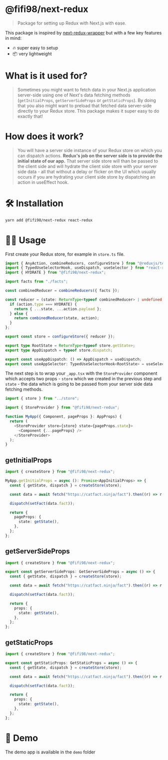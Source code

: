 # @fifi98/next-redux

> Package for setting up Redux with Next.js with ease.

This package is inspired by [next-redux-wrapper](https://github.com/kirill-konshin/next-redux-wrapper) but with a few key features in mind:

- 🔥 super easy to setup
- 📦 very lightweight

# What is it used for?

> Sometimes you might want to fetch data in your Next.js application server-side using one of Next's data fetching methods (`getInitialProps`, `getServerSideProps` or `getStaticProps`). By doing that you also might want to preload that fetched data server-side directly to your Redux store. This package makes it super easy to do exactly that!

# How does it work?

> You will have a server side instance of your Redux store on which you can dispatch actions. **Redux's job on the server side is to provide the initial state of our app.** That server side store will than be passed to the client side and will hydrate the client side store with your server side data - all that without a delay or flicker on the UI which usually occurs if you are hydrating your client side store by dispatching an action in useEffect hook.

# 🛠️ Installation

```bash
yarn add @fifi98/next-redux react-redux
```

# 👨‍💻 Usage

First create your Redux store, for example in `store.ts` file.

```typescript
import { AnyAction, combineReducers, configureStore } from "@reduxjs/toolkit";
import { TypedUseSelectorHook, useDispatch, useSelector } from "react-redux";
import { HYDRATE } from "@fifi98/next-redux";

import facts from "./facts";

const combinedReducer = combineReducers({ facts });

const reducer = (state: ReturnType<typeof combinedReducer> | undefined, action: AnyAction): ReturnType<typeof combinedReducer> => {
  if (action.type === HYDRATE) {
    return { ...state, ...action.payload };
  } else {
    return combinedReducer(state, action);
  }
};

export const store = configureStore({ reducer });

export type RootState = ReturnType<typeof store.getState>;
export type AppDispatch = typeof store.dispatch;

export const useAppDispatch: () => AppDispatch = useDispatch;
export const useAppSelector: TypedUseSelectorHook<RootState> = useSelector;
```

The next step is to wrap your `_app.tsx` with the `StoreProvider` component which accepts two props - `store` which we created in the previous step and `state` - the data which is going to be passed from your server side data fetching methods.

```typescript
import { store } from "../store";

import { StoreProvider } from "@fifi98/next-redux";

function MyApp({ Component, pageProps }: AppProps) {
  return (
    <StoreProvider store={store} state={pageProps.state}>
      <Component {...pageProps} />
    </StoreProvider>
  );
}
```

## getInitialProps

```typescript
import { createStore } from "@fifi98/next-redux";

MyApp.getInitialProps = async (): Promise<AppInitialProps> => {
  const { getState, dispatch } = createStore(store);

  const data = await fetch("https://catfact.ninja/fact").then((r) => r.json());

  dispatch(setFact(data.fact));

  return {
    pageProps: {
      state: getState(),
    },
  };
};
```

## getServerSideProps

```typescript
import { createStore } from "@fifi98/next-redux";

export const getServerSideProps: GetServerSideProps = async () => {
  const { getState, dispatch } = createStore(store);

  const data = await fetch("https://catfact.ninja/fact").then((r) => r.json());

  dispatch(setFact(data.fact));

  return {
    props: {
      state: getState(),
    },
  };
};
```

## getStaticProps

```typescript
import { createStore } from "@fifi98/next-redux";

export const getStaticProps: GetStaticProps = async () => {
  const { getState, dispatch } = createStore(store);

  const data = await fetch("https://catfact.ninja/fact").then((r) => r.json());

  dispatch(setFact(data.fact));

  return {
    props: {
      state: getState(),
    },
  };
};
```

# 🎥 Demo

The demo app is available in the `demo` folder
